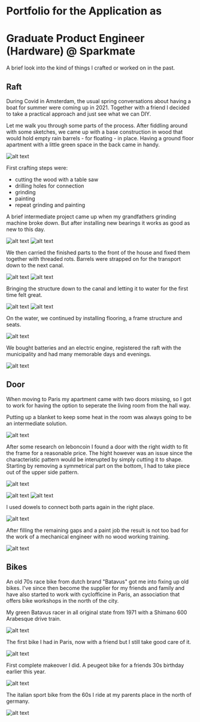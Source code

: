 # Portfolio for the Application as
# Graduate Product Engineer (Hardware) @ Sparkmate

A brief look into the kind of things I crafted or worked on in the past.

## Raft

During Covid in Amsterdam, the usual spring conversations about having a boat for summer were coming up in 2021. Together with a friend I decided to take a practical approach and just see what we can DIY.

Let me walk you through some parts of the process. After fiddling around with some sketches, we came up with a base construction in wood that would hold empty rain barrels - for floating - in place. Having a ground floor apartment with a little green space in the back came in handy.

![alt text](https://github.com/SchroeterJan/JS-Sparkmate/blob/main/Raft/IMG_3981.jpeg?raw=true)

First crafting steps were:
- cutting the wood with a table saw
- drilling holes for connection
- grinding
- painting
- repeat grinding and painting

A brief intermediate project came up when my grandfathers grinding machine broke down. But after installing new bearings it works as good as new to this day.

![alt text](https://github.com/SchroeterJan/JS-Sparkmate/blob/main/Raft/IMG_3978.jpeg?raw=true)
![alt text](https://github.com/SchroeterJan/JS-Sparkmate/blob/main/Raft/IMG_3993.jpeg?raw=true)


We then carried the finished parts to the front of the house and fixed them together with threaded rots. Barrels were strapped on for the transport down to the next canal.

![alt text](https://github.com/SchroeterJan/JS-Sparkmate/blob/main/Raft/IMG_4171.jpeg?raw=true)
![alt text](https://github.com/SchroeterJan/JS-Sparkmate/blob/main/Raft/IMG_4175.jpeg?raw=true)

Bringing the structure down to the canal and letting it to water for the first time felt great.

![alt text](https://github.com/SchroeterJan/JS-Sparkmate/blob/main/Raft/IMG_4156.jpeg?raw=true)
![alt text](https://github.com/SchroeterJan/JS-Sparkmate/blob/main/Raft/IMG_4160.jpeg?raw=true)

On the water, we continued by installing flooring, a frame structure and seats.

![alt text](https://github.com/SchroeterJan/JS-Sparkmate/blob/main/Raft/IMG_4207.jpeg?raw=true)

We bought batteries and an electric engine, registered the raft with the municipality and had many memorable days and evenings.

![alt text](https://github.com/SchroeterJan/JS-Sparkmate/blob/main/Raft/IMG_3358.jpeg?raw=true)


## Door

When moving to Paris my apartment came with two doors missing, so I got to work for having the option to seperate the living room from the hall way.

Putting up a blanket to keep some heat in the room was always going to be an intermediate solution.

![alt text](https://github.com/SchroeterJan/JS-Sparkmate/blob/main/Door/8D084D1D-DAC6-4854-AD62-92BD68D3DA29.jpeg?raw=true)

After some research on leboncoin I found a door with the right width to fit the frame for a reasonable price. The hight however was an issue since the characteristic pattern would be interupted by simply cutting it to shape. Starting by removing a symmetrical part on the bottom, I had to take piece out of the upper side pattern.

![alt text](https://github.com/SchroeterJan/JS-Sparkmate/blob/main/Door/camphoto_1804928587.jpeg?raw=true)

![alt text](https://github.com/SchroeterJan/JS-Sparkmate/blob/main/Door/09647339-42C4-4F9A-B036-201E294A3FA9.jpeg?raw=true)
![alt text](https://github.com/SchroeterJan/JS-Sparkmate/blob/main/Door/A7787DC7-E2A1-40F5-A33A-474523D7E614.jpeg?raw=true)

I used dowels to connect both parts again in the right place.

![alt text](https://github.com/SchroeterJan/JS-Sparkmate/blob/main/Door/camphoto_1254324197.jpeg?raw=true)

After filling the remaining gaps and a paint job the result is not too bad for the work of a mechanical engineer with no wood working training.

![alt text](https://github.com/SchroeterJan/JS-Sparkmate/blob/main/finished_door.jpeg?raw=true)


## Bikes

An old 70s race bike from dutch brand "Batavus" got me into fixing up old bikes. I've since then become the supplier for my friends and family and have also started to work with cyclofficine in Paris, an association that offers bike workshops in the north of the city.

My green Batavus racer in all original state from 1971 with a Shimano 600 Arabesque drive train.

![alt text](https://github.com/SchroeterJan/JS-Sparkmate/blob/main/Bikes/IMG_9036.jpeg?raw=true)

The first bike I had in Paris, now with a friend but I still take good care of it.

![alt text](https://github.com/SchroeterJan/JS-Sparkmate/blob/main/Bikes/camphoto_1804928587.jpeg?raw=true)

First complete makeover I did. A peugeot bike for a friends 30s birthday earlier this year.

![alt text](https://github.com/SchroeterJan/JS-Sparkmate/blob/main/Bikes/IMG_0202.jpeg?raw=true)

The italian sport bike from the 60s I ride at my parents place in the north of germany.

![alt text](https://github.com/SchroeterJan/JS-Sparkmate/blob/main/Bikes/IMG_9720.jpeg?raw=true)
